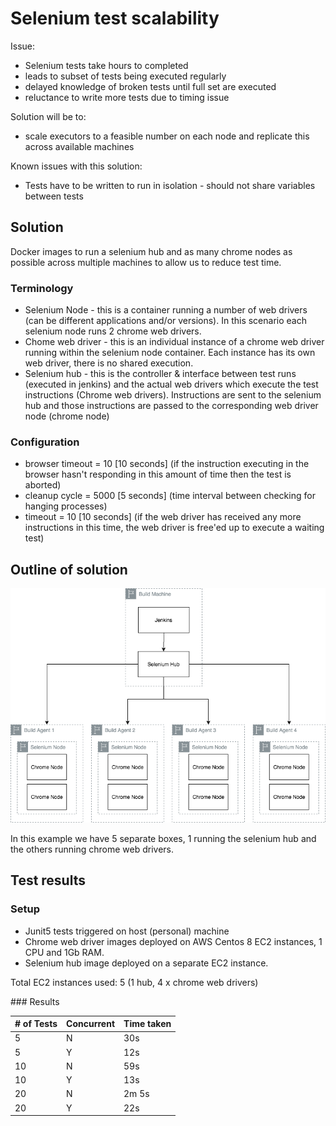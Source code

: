 # Selenium test scalability

Issue:
- Selenium tests take hours to completed
- leads to subset of tests being executed regularly
- delayed knowledge of broken tests until full set are executed
- reluctance to write more tests due to timing issue

Solution will be to:
- scale executors to a feasible number on each node and replicate this across available machines

Known issues with this solution:
- Tests have to be written to run in isolation - should not share variables between tests

## Solution

Docker images to run a selenium hub and as many chrome nodes as possible across multiple machines to allow us to reduce test time. 

### Terminology
- Selenium Node - this is a container running a number of web drivers (can be different applications and/or versions). In this scenario each selenium node runs 2 chrome web drivers.
- Chome web driver - this is an individual instance of a chrome web driver running within the selenium node container. Each instance has its own web driver, there is no shared execution.
- Selenium hub - this is the controller & interface between test runs (executed in jenkins) and the actual web drivers which execute the test instructions (Chrome web drivers). Instructions are sent to the selenium hub and those instructions are passed to the corresponding web driver node (chrome node)

### Configuration
- browser timeout = 10 [10 seconds] (if the instruction executing in the browser hasn't responding in this amount of time then the test is aborted)
- cleanup cycle = 5000 [5 seconds] (time interval between checking for hanging processes)
- timeout = 10 [10 seconds] (if the web driver has received any more instructions in this time, the web driver is free'ed up to execute a waiting test)

## Outline of solution

![Selenium hub layout](https://github.com/dan05011991/diagrams/raw/master/Selenium%20Hub.png)

In this example we have 5 separate boxes, 1 running the selenium hub and the others running chrome web drivers.

## Test results

### Setup
- Junit5 tests triggered on host (personal) machine
- Chrome web driver images deployed on AWS Centos 8 EC2 instances, 1 CPU and 1Gb RAM.
- Selenium hub image deployed on a separate EC2 instance.

Total EC2 instances used: 5 (1 hub, 4 x chrome web drivers)

### Results

| # of Tests| Concurrent | Time taken  |
|---|---|---|
| 5 | N | 30s |
| 5 | Y | 12s |
| 10 | N | 59s |
| 10 | Y | 13s |
| 20 | N | 2m 5s |
| 20 | Y | 22s |